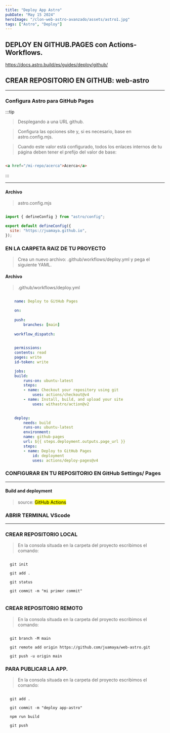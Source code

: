 ```yaml
---
title: "Deploy App Astro"
pubDate: "May 15 2024"
heroImage: "/clon-web-astro-avanzado/assets/astro1.jpg"
tags: ["Astro", "Deploy"]
---
```



 
## DEPLOY EN GITHUB.PAGES con Actions-Workflows.

 



https://docs.astro.build/es/guides/deploy/github/

 



 

## CREAR REPOSITORIO EN GITHUB: web-astro

---

### Configura Astro para GitHub Pages

:::tip

> Desplegando a una URL github.

> Configura las opciones site y, si es necesario, base en astro.config.mjs.

> Cuando este valor está configurado, todos los enlaces internos de tu página deben tener el prefijo del valor de base:



```html 

<a href="/mi-repo/acerca">Acerca</a>

```
:::

---

#### Archivo

> astro.config.mjs

```js

import { defineConfig } from "astro/config";

export default defineConfig({
  site: "https://juamaya.github.io",
});

```

###  EN LA CARPETA RAIZ DE TU PROYECTO

> Crea un nuevo archivo: .github/workflows/deploy.yml
> y pega el siguiente YAML.

#### Archivo

> .github/workflows/deploy.yml

```yml

    name: Deploy to GitHub Pages

    on:
   
    push:
        branches: [main]
  
    workflow_dispatch:

 
    permissions:
    contents: read
    pages: write
    id-token: write

    jobs:
    build:
        runs-on: ubuntu-latest
        steps:
        - name: Checkout your repository using git
            uses: actions/checkout@v4
        - name: Install, build, and upload your site
            uses: withastro/action@v2
        

    deploy:
        needs: build
        runs-on: ubuntu-latest
        environment:
        name: github-pages
        url: ${{ steps.deployment.outputs.page_url }}
        steps:
        - name: Deploy to GitHub Pages
            id: deployment
            uses: actions/deploy-pages@v4
```



### CONFIGURAR EN TU REPOSITORIO EN GitHub Settings/ Pages

---

#### Build and deployment 

> source: 
<mark>GitHub Actions</mark>

### ABRIR TERMINAL VScode
---

###  CREAR REPOSITORIO LOCAL

> En la consola situada en la carpeta del proyecto escribimos el comando:

```

  git init

  git add .

  git status

  git commit -m "mi primer commit"
 

```

###  CREAR REPOSITORIO REMOTO

> En la consola situada en la carpeta del proyecto escribimos el comando:

```

  git branch -M main

  git remote add origin https://github.com/juamaya/web-astro.git

  git push -u origin main

```

###  PARA PUBLICAR LA APP.

> En la consola situada en la carpeta del proyecto escribimos el comando:

```

  git add .

  git commit -m "deploy app-astro"

  npm run build
 
  git push  


```  
 

 
